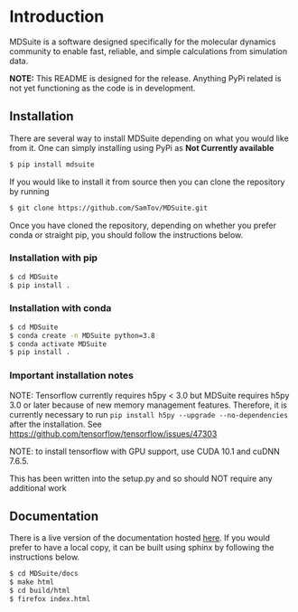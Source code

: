 # Introduction
MDSuite is a software designed specifically for the molecular dynamics community to enable fast, reliable, and simple 
calculations from simulation data. 

**NOTE:** This README is designed for the release. Anything PyPi related is not yet functioning as the code is in
development.

## Installation
There are several way to install MDSuite depending on what you would like from it. One can simply installing using 
PyPi as **Not Currently available**
```bash
$ pip install mdsuite
```
If you would like to install it from source then you can clone the repository by running
```bash
$ git clone https://github.com/SamTov/MDSuite.git
```
Once you have cloned the repository, depending on whether you prefer conda or straight pip, you should follow the 
instructions below.

### Installation with pip
```bash
$ cd MDSuite
$ pip install .
``` 
### Installation with conda
```bash
$ cd MDSuite
$ conda create -n MDSuite python=3.8
$ conda activate MDSuite
$ pip install . 
```

### Important installation notes
NOTE: Tensorflow currently requires h5py < 3.0 but MDSuite requires h5py 3.0 or later because of new memory management 
features. Therefore, it is currently necessary to run ``pip install h5py --upgrade --no-dependencies`` after the 
installation. See https://github.com/tensorflow/tensorflow/issues/47303

NOTE: to install tensorflow with GPU support, use CUDA 10.1 and cuDNN 7.6.5. 

This has been written into the setup.py and so should NOT require any additional work 

## Documentation
There is a live version of the documentation hosted [here](https://mdsuite.readthedocs.io/en/latest/).
If you would prefer to have a local copy, it can be built using sphinx by following the instructions below.
```bash
$ cd MDSuite/docs
$ make html
$ cd build/html
$ firefox index.html
```
